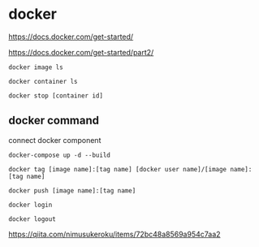 # docker


https://docs.docker.com/get-started/

https://docs.docker.com/get-started/part2/

```
docker image ls
```

```
docker container ls
```

```
docker stop [container id]
```

## docker command

connect docker component

```
docker-compose up -d --build
```

```
docker tag [image name]:[tag name] [docker user name]/[image name]:[tag name]
```

```
docker push [image name]:[tag name]
```

```
docker login
```

```
docker logout
```

https://qiita.com/nimusukeroku/items/72bc48a8569a954c7aa2
